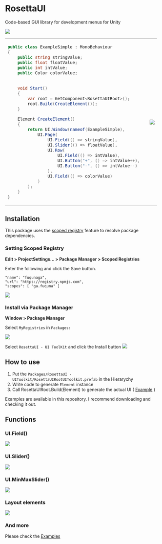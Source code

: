 # RosettaUI

Code-based GUI library for development menus for Unity

![](Documentation~/2022-04-12-17-18-14.png)



<table>
<td width=450>

```csharp
public class ExampleSimple : MonoBehaviour
{
    public string stringValue;
    public float floatValue;
    public int intValue;
    public Color colorValue;

    
    void Start()
    {
        var root = GetComponent<RosettaUIRoot>();
        root.Build(CreateElement());
    }

    Element CreateElement()
    {
        return UI.Window(nameof(ExampleSimple),
            UI.Page(
                UI.Field(() => stringValue),
                UI.Slider(() => floatValue),
                UI.Row(
                    UI.Field(() => intValue),
                    UI.Button("+", () => intValue++),
                    UI.Button("-", () => intValue--)
                ),
                UI.Field(() => colorValue)
            )
        );
    }
}
```

</td>
<td>

![](Documentation~/simple.gif)

</td>
</tr>
</table>


## Installation

This package uses the [scoped registry] feature to resolve package
dependencies. 

[scoped registry]: https://docs.unity3d.com/Manual/upm-scoped.html


### Setting Scoped Registry

**Edit > ProjectSettings... > Package Manager > Scoped Registries**

Enter the following and click the Save button.

```
"name": "fuqunaga",
"url": "https://registry.npmjs.com",
"scopes": [ "ga.fuquna" ]
```
![](Documentation~/2022-04-12-17-29-38.png)


### Install via Package Manager

**Window > Package Manager**

Select `MyRegistries` in `Packages:`

![](Documentation~/2022-04-12-17-40-26.png)

Select `RosettaUI - UI ToolKit` and click the Install button
![](Documentation~/2022-04-12-18-04-29.png)


## How to use

1. Put the `Packages/RosettaUI - UIToolkit/RosettaUIRootUIToolkit.prefab` in the Hierarychy
1. Write code to generate `Element` instance
1. Call RosettaUIRoot.Build(Element) to generate the actual UI ( [Example] )

[Example]: https://github.com/fuqunaga/RosettaUI/blob/9fbdb5af94ed09d0e6f46253e9350a8672bafd15/Assets/Example/Common/RosettaUIExample.cs#L31

Examples are available in this repository.
I recommend downloading and checking it out.


## Functions

### UI.Field()
![](Documentation~/field.gif)


### UI.Slider()
![](Documentation~/2022-04-12-18-46-17.png)

### UI.MinMaxSlider()
![](Documentation~/2022-04-12-18-49-48.png)


### Layout elements
![](Documentation~/2022-04-12-18-55-52.png)

### And more
Please check the [Examples]("/Assets/Example/Common")